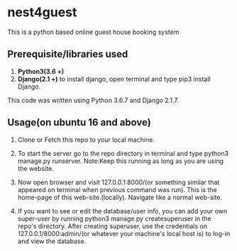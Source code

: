 # nest4guest
This is a python based online guest house booking system
## Prerequisite/libraries used
  1. **Python3(3.6 +)**
  2. **Django(2.1 +)** to install django, open terminal and type pip3 install Django.    

This code was written using Python 3.6.7 and Django 2.1.7.

## Usage(on ubuntu 16 and above)
  1. Clone or Fetch this repo to your local machine.
  2. To start the server go to the repo directory in terminal and type python3 manage.py runserver. Note:Keep this running as long as you are using the website.
  3. Now open browser and visit 127.0.0.1:8000/(or something similar that appeared on terminal when previous command was run).       This is the home-page of this web-site.(locally).
    Navigate like a normal web-site.

  4. If you want to see or edit the database/user info, you can add your own super-user by running python3 manage.py createsuperuser in the repo's directory. After creating superuser, use the credentials on 127.0.0.1/8000:admin/(or whatever your machine's local host is) to log-in and view the database.
